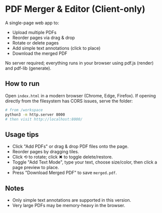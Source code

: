 # PDF Merger & Editor (Client-only)

A single-page web app to:
- Upload multiple PDFs
- Reorder pages via drag & drop
- Rotate or delete pages
- Add simple text annotations (click to place)
- Download the merged PDF

No server required; everything runs in your browser using pdf.js (render) and pdf-lib (generate).

## How to run

Open `index.html` in a modern browser (Chrome, Edge, Firefox). If opening directly from the filesystem has CORS issues, serve the folder:

```bash
# from /workspace
python3 -m http.server 8000
# then visit http://localhost:8000/
```

## Usage tips
- Click "Add PDFs" or drag & drop PDF files onto the page.
- Reorder pages by dragging tiles.
- Click ⟲ to rotate; click ✖ to toggle delete/restore.
- Toggle "Add Text Mode", type your text, choose size/color, then click a page preview to place.
- Press "Download Merged PDF" to save `merged.pdf`.

## Notes
- Only simple text annotations are supported in this version.
- Very large PDFs may be memory-heavy in the browser.